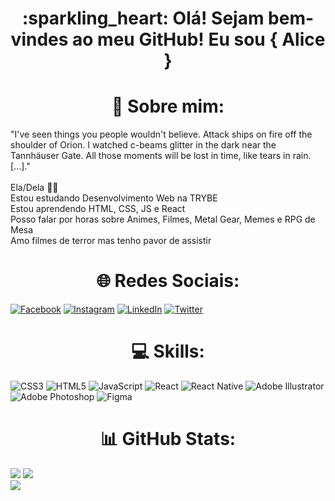 <h1 align="center">
  :sparkling_heart: Olá! Sejam bem-vindes ao meu GitHub! Eu sou { Alice }
</h1>

<h1 align="center">
  💫 Sobre mim:
</h1>
"I've seen things you people wouldn't believe. Attack ships on fire off the shoulder of Orion. I watched c-beams glitter in the dark near the Tannhäuser Gate. All those moments will be lost in time, like tears in rain.[...]."<br><br>Ela/Dela 🏳️‍⚧️<br>Estou estudando Desenvolvimento Web na TRYBE<br>Estou aprendendo HTML, CSS, JS e React<br>Posso falar por horas sobre Animes, Filmes, Metal Gear, Memes e RPG de Mesa<br>Amo filmes de terror mas tenho pavor de assistir


<h1 align="center">
  🌐 Redes Sociais:
</h1> 

[![Facebook](https://img.shields.io/badge/Facebook-%231877F2.svg?logo=Facebook&logoColor=white)](https://facebook.com/korewamaya) [![Instagram](https://img.shields.io/badge/Instagram-%23E4405F.svg?logo=Instagram&logoColor=white)](https://instagram.com/korewamaya) [![LinkedIn](https://img.shields.io/badge/LinkedIn-%230077B5.svg?logo=linkedin&logoColor=white)](https://linkedin.com/in/liceferreira) [![Twitter](https://img.shields.io/badge/Twitter-%231DA1F2.svg?logo=Twitter&logoColor=white)](https://twitter.com/korewamaya) 

<h1 align="center">
  💻 Skills:
</h1> 

![CSS3](https://img.shields.io/badge/css3-%231572B6.svg?style=for-the-badge&logo=css3&logoColor=white) ![HTML5](https://img.shields.io/badge/html5-%23E34F26.svg?style=for-the-badge&logo=html5&logoColor=white) ![JavaScript](https://img.shields.io/badge/javascript-%23323330.svg?style=for-the-badge&logo=javascript&logoColor=%23F7DF1E) ![React](https://img.shields.io/badge/react-%2320232a.svg?style=for-the-badge&logo=react&logoColor=%2361DAFB) ![React Native](https://img.shields.io/badge/react_native-%2320232a.svg?style=for-the-badge&logo=react&logoColor=%2361DAFB) ![Adobe Illustrator](https://img.shields.io/badge/adobeillustrator-%23FF9A00.svg?style=for-the-badge&logo=adobeillustrator&logoColor=white) ![Adobe Photoshop](https://img.shields.io/badge/adobephotoshop-%2331A8FF.svg?style=for-the-badge&logo=adobephotoshop&logoColor=white) 	![Figma](https://img.shields.io/badge/figma-%23F24E1E.svg?style=for-the-badge&logo=figma&logoColor=white)

<h1 align="center">
  📊 GitHub Stats:
</h1> 

![](https://github-readme-stats.vercel.app/api?username=liceferreira&theme=blueberry&hide_border=false&include_all_commits=false&count_private=false)
![](https://github-readme-streak-stats.herokuapp.com/?user=liceferreira&theme=blueberry&hide_border=false)<br/>
![](https://github-readme-stats.vercel.app/api/top-langs/?username=liceferreira&theme=blueberry&hide_border=false&include_all_commits=false&count_private=false&layout=compact)
